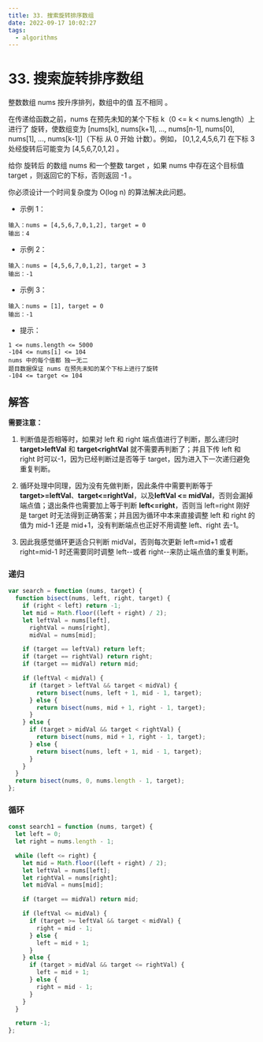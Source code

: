 ```yaml
---
title: 33. 搜索旋转排序数组
date: 2022-09-17 10:02:27
tags:
  - algorithms
---
```


# 33. 搜索旋转排序数组

整数数组 nums 按升序排列，数组中的值 互不相同 。

在传递给函数之前，nums 在预先未知的某个下标 k（0 <= k < nums.length）上进行了 旋转，使数组变为 [nums[k], nums[k+1], ..., nums[n-1], nums[0], nums[1], ..., nums[k-1]]（下标 从 0 开始 计数）。例如， [0,1,2,4,5,6,7] 在下标 3 处经旋转后可能变为 [4,5,6,7,0,1,2] 。

给你 旋转后 的数组 nums 和一个整数 target ，如果 nums 中存在这个目标值 target ，则返回它的下标，否则返回 -1 。

你必须设计一个时间复杂度为 O(log n) 的算法解决此问题。

- 示例 1：

```
输入：nums = [4,5,6,7,0,1,2], target = 0
输出：4
```

- 示例 2：

```
输入：nums = [4,5,6,7,0,1,2], target = 3
输出：-1
```

- 示例 3：

```
输入：nums = [1], target = 0
输出：-1
```

- 提示：

```
1 <= nums.length <= 5000
-104 <= nums[i] <= 104
nums 中的每个值都 独一无二
题目数据保证 nums 在预先未知的某个下标上进行了旋转
-104 <= target <= 104
```

## 解答

**需要注意：**

1. 判断值是否相等时，如果对 left 和 right 端点值进行了判断，那么递归时 **target>leftVal** 和 **target<rightVal** 就不需要再判断了；并且下传 left 和 right 时可以-1，因为已经判断过是否等于 target，因为进入下一次递归避免重复判断。

2. 循环处理中同理，因为没有先做判断，因此条件中需要判断等于 **target>=leftVal**、**target<=rightVal**，以及**leftVal <= midVal**，否则会漏掉端点值；退出条件也需要加上等于判断 **left<=right**，否则当 left=right 刚好是 target 时无法得到正确答案；并且因为循环中本来直接调整 left 和 right 的值为 mid-1 还是 mid+1，没有判断端点也正好不用调整 left、right 去-1。

3. 因此我感觉循环更适合只判断 midVal，否则每次更新 left=mid+1 或者 right=mid-1 时还需要同时调整 left--或者 right--来防止端点值的重复判断。

### 递归

```js
var search = function (nums, target) {
  function bisect(nums, left, right, target) {
    if (right < left) return -1;
    let mid = Math.floor((left + right) / 2);
    let leftVal = nums[left],
      rightVal = nums[right],
      midVal = nums[mid];

    if (target == leftVal) return left;
    if (target == rightVal) return right;
    if (target == midVal) return mid;

    if (leftVal < midVal) {
      if (target > leftVal && target < midVal) {
        return bisect(nums, left + 1, mid - 1, target);
      } else {
        return bisect(nums, mid + 1, right - 1, target);
      }
    } else {
      if (target > midVal && target < rightVal) {
        return bisect(nums, mid + 1, right - 1, target);
      } else {
        return bisect(nums, left + 1, mid - 1, target);
      }
    }
  }
  return bisect(nums, 0, nums.length - 1, target);
};
```

### 循环

```ts
const search1 = function (nums, target) {
  let left = 0;
  let right = nums.length - 1;

  while (left <= right) {
    let mid = Math.floor((left + right) / 2);
    let leftVal = nums[left];
    let rightVal = nums[right];
    let midVal = nums[mid];

    if (target == midVal) return mid;

    if (leftVal <= midVal) {
      if (target >= leftVal && target < midVal) {
        right = mid - 1;
      } else {
        left = mid + 1;
      }
    } else {
      if (target > midVal && target <= rightVal) {
        left = mid + 1;
      } else {
        right = mid - 1;
      }
    }
  }

  return -1;
};
```
